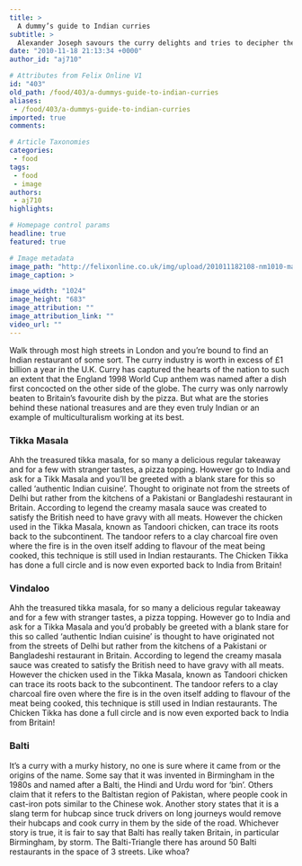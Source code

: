 ```yaml
---
title: >
  A dummy’s guide to Indian curries
subtitle: >
  Alexander Joseph savours the curry delights and tries to decipher their origin
date: "2010-11-18 21:13:34 +0000"
author_id: "aj710"

# Attributes from Felix Online V1
id: "403"
old_path: /food/403/a-dummys-guide-to-indian-curries
aliases:
 - /food/403/a-dummys-guide-to-indian-curries
imported: true
comments:

# Article Taxonomies
categories:
 - food
tags:
 - food
 - image
authors:
 - aj710
highlights:

# Homepage control params
headline: true
featured: true

# Image metadata
image_path: "http://felixonline.co.uk/img/upload/201011182108-nm1010-masaaaaa.jpg"
image_caption: >

image_width: "1024"
image_height: "683"
image_attribution: ""
image_attribution_link: ""
video_url: ""
---
```


Walk through most high streets in London and you’re bound to find an Indian restaurant of some sort. The curry industry is worth in excess of £1 billion a year in the U.K. Curry has captured the hearts of the nation to such an extent that the England 1998 World Cup anthem was named after a dish first concocted on the other side of the globe. The curry was only narrowly beaten to Britain’s favourite dish by the pizza. But what are the stories behind these national treasures and are they even truly Indian or an example of multiculturalism working at its best.

### Tikka Masala

Ahh the treasured tikka masala, for so many a delicious regular takeaway and for a few with stranger tastes, a pizza topping. However go to India and ask for a Tikk Masala and you’ll be greeted with a blank stare for this so called ‘authentic Indian cuisine’. Thought to originate not from the streets of Delhi but rather from the kitchens of a Pakistani or Bangladeshi restaurant in Britain. According to legend the creamy masala sauce was created to satisfy the British need to have gravy with all meats. However the chicken used in the Tikka Masala, known as Tandoori chicken, can trace its roots back to the subcontinent. The tandoor refers to a clay charcoal fire oven where the fire is in the oven itself adding to flavour of the meat being cooked, this technique is still used in Indian restaurants. The Chicken Tikka has done a full circle and is now even exported back to India from Britain!

### Vindaloo

Ahh the treasured tikka masala, for so many a delicious regular takeaway and for a few with stranger tastes, a pizza topping. However go to India and ask for a Tikka Masala and you’d probably be greeted with a blank stare for this so called ‘authentic Indian cuisine’ is thought to have originated not from the streets of Delhi but rather from the kitchens of a Pakistani or Bangladeshi restaurant in Britain. According to legend the creamy masala sauce was created to satisfy the British need to have gravy with all meats. However the chicken used in the Tikka Masala, known as Tandoori chicken can trace its roots back to the subcontinent. The tandoor refers to a clay charcoal fire oven where the fire is in the oven itself adding to flavour of the meat being cooked, this technique is still used in Indian restaurants. The Chicken Tikka has done a full circle and is now even exported back to India from Britain!

### Balti

It’s a curry with a murky history, no one is sure where it came from or the origins of the name. Some say that it was invented in Birmingham in the 1980s and named after a Balti, the Hindi and Urdu word for ‘bin’. Others claim that it refers to the Baltistan region of Pakistan, where people cook in cast-iron pots similar to the Chinese wok. Another story states that it is a slang term for hubcap since truck drivers on long journeys would remove their hubcaps and cook curry in them by the side of the road. Whichever story is true, it is fair to say that Balti has really taken Britain, in particular Birmingham, by storm. The Balti-Triangle there has around 50 Balti restaurants in the space of 3 streets. Like whoa?
